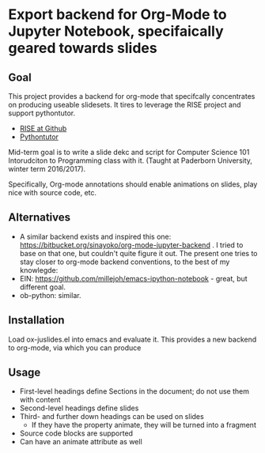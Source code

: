 # Export backend for Org-Mode to Jupyter Notebook, specifaically geared towards slides #

## Goal 

This project provides a backend for org-mode that specifcally concentrates on producing useable slidesets. It tires to leverage the RISE project and support pythontutor. 

* [RISE at Github ](https://github.com/damianavila/RISE)
* [Pythontutor ](http://www.pythontutor.com)

Mid-term goal is to write a slide dekc and script for Computer Science 101 Intorudciton to Programming class with it. (Taught at Paderborn University, winter term 2016/2017).

Specifically, Org-mode annotations should enable animations on slides, play nice with source code, etc. 

## Alternatives 

- A similar backend exists and inspired this one: https://bitbucket.org/sinayoko/org-mode-jupyter-backend . I tried to base on that one, but couldn't quite figure it out. The present one tries to stay closer to org-mode backend conventions, to the best of my knowlegde: 
- EIN: https://github.com/millejoh/emacs-ipython-notebook - great, but different goal. 
- ob-python: similar. 

## Installation 

Load ox-juslides.el into emacs and evaluate it. This provides a new backend to org-mode, via which you can produce 

## Usage 

- First-level headings define Sections in the document; do not use them with content
- Second-level headings define slides 
- Third- and further down headings can be used on slides 
   - If they have the property animate, they will be turned into a fragment 
- Source code blocks are supported 
- Can have an animate attribute as well 

